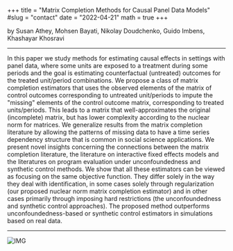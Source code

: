 +++
title = "Matrix Completion Methods for Causal Panel Data Models"
#slug = "contact"
date = "2022-04-21"
math = true
+++

by Susan Athey, Mohsen Bayati, Nikolay Doudchenko, Guido Imbens, Khashayar Khosravi
____

In this paper we study methods for estimating causal effects in settings with panel data, where some units are exposed to a treatment during some periods and the goal is estimating counterfactual (untreated) outcomes for the treated unit/period combinations. We propose a class of matrix completion estimators that uses the observed elements of the matrix of control outcomes corresponding to untreated unit/periods to impute the "missing" elements of the control outcome matrix, corresponding to treated units/periods. This leads to a matrix that well-approximates the original (incomplete) matrix, but has lower complexity according to the nuclear norm for matrices. We generalize results from the matrix completion literature by allowing the patterns of missing data to have a time series dependency structure that is common in social science applications. We present novel insights concerning the connections between the matrix completion literature, the literature on interactive fixed effects models and the literatures on program evaluation under unconfoundedness and synthetic control methods. We show that all these estimators can be viewed as focusing on the same objective function. They differ solely in the way they deal with identification, in some cases solely through regularization (our proposed nuclear norm matrix completion estimator) and in other cases primarily through imposing hard restrictions (the unconfoundedness and synthetic control approaches). The proposed method outperforms unconfoundedness-based or synthetic control estimators in simulations based on real data.

____
![IMG](../matrix_completion.png)
